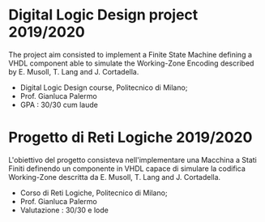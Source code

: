 # Digital Logic Design project 2019/2020
The project aim consisted to implement a Finite State Machine defining a VHDL component able to simulate the Working-Zone Encoding described by E. Musoll, T. Lang and J. Cortadella.

- Digital Logic Design course, Politecnico di Milano;
- Prof. Gianluca Palermo
- GPA : 30/30 cum laude

# Progetto di Reti Logiche 2019/2020
L'obiettivo del progetto consisteva nell'implementare una Macchina a Stati Finiti definendo un componente in VHDL capace di simulare la codifica Working-Zone descritta da E. Musoll, T. Lang and J. Cortadella.

- Corso di Reti Logiche, Politecnico di Milano;
- Prof. Gianluca Palermo
- Valutazione : 30/30 e lode
